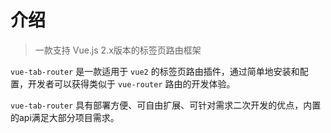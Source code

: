 # 介绍

>一款支持 Vue.js 2.x版本的标签页路由框架

`vue-tab-router` 是一款适用于 `vue2` 的标签页路由插件，通过简单地安装和配置，开发者可以获得类似于 `vue-router` 路由的开发体验。

`vue-tab-router` 具有部署方便、可自由扩展、可针对需求二次开发的优点，内置的api满足大部分项目需求。
